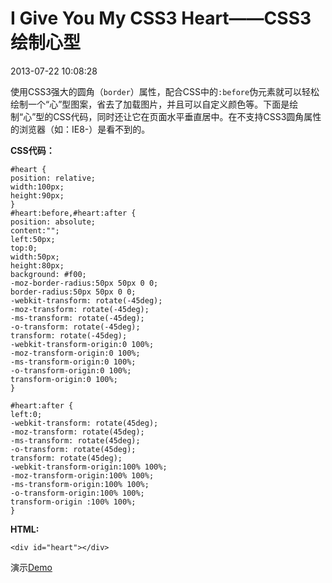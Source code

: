 # I Give You My CSS3 Heart——CSS3绘制心型
2013-07-22 10:08:28


使用CSS3强大的圆角（`border`）属性，配合CSS中的`:before`伪元素就可以轻松绘制一个“心”型图案，省去了加载图片，并且可以自定义颜色等。下面是绘制“心”型的CSS代码，同时还让它在页面水平垂直居中。在不支持CSS3圆角属性的浏览器（如：IE8-）是看不到的。

**CSS代码：**

    #heart {
    position: relative;
    width:100px;
    height:90px;
    }
    #heart:before,#heart:after {
    position: absolute;
    content:"";
    left:50px;
    top:0;
    width:50px;
    height:80px;
    background: #f00;
    -moz-border-radius:50px 50px 0 0;
    border-radius:50px 50px 0 0;
    -webkit-transform: rotate(-45deg);
    -moz-transform: rotate(-45deg);
    -ms-transform: rotate(-45deg);
    -o-transform: rotate(-45deg);
    transform: rotate(-45deg);
    -webkit-transform-origin:0 100%;
    -moz-transform-origin:0 100%;
    -ms-transform-origin:0 100%;
    -o-transform-origin:0 100%;
    transform-origin:0 100%;
    }
    
    #heart:after {
    left:0;
    -webkit-transform: rotate(45deg);
    -moz-transform: rotate(45deg);
    -ms-transform: rotate(45deg);
    -o-transform: rotate(45deg);
    transform: rotate(45deg);
    -webkit-transform-origin:100% 100%;
    -moz-transform-origin:100% 100%;
    -ms-transform-origin:100% 100%;
    -o-transform-origin:100% 100%;
    transform-origin :100% 100%;
    }

**HTML:**

    <div id="heart"></div>

演示[Demo](http://huangyang.me/demo/css3-heart/ "CSS3绘制心型")